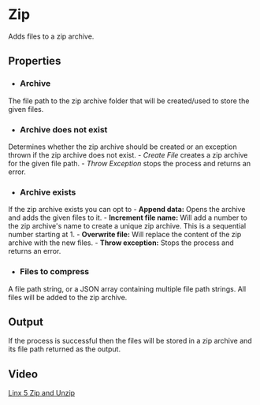 # Zip

Adds files to a zip archive.

## Properties

- ### Archive
The file path to the zip archive folder that will be created/used to store the given files.

- ### Archive does not exist
Determines whether the zip archive should be created or an exception thrown if the zip archive does not exist.
	- *Create File* creates a zip archive for the given file path.
	- *Throw Exception* stops the process and returns an error.

- ### Archive exists
If the zip archive exists you can opt to
	- **Append data:** Opens the archive and adds the given files to it.
	- **Increment file name:** Will add a number to the zip archive's name to create a unique zip archive. This is a sequential number starting at 1.
	- **Overwrite file:** Will replace the content of the zip archive with the new files.
	- **Throw exception:** Stops the process and returns an error.

- ### Files to compress
A file path string, or a JSON array containing multiple file path strings. All files will be added to the zip archive.

## Output
If the process is successful then the files will be stored in a zip archive and its file path returned as the output.

## Video
[Linx 5 Zip and Unzip ](https://www.youtube.com/watch?v=pMYJoSWFUhk)